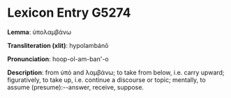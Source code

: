 # Lexicon Entry G5274

**Lemma**: ὑπολαμβάνω

**Transliteration (xlit)**: hypolambánō

**Pronunciation**: hoop-ol-am-ban'-o

**Description**:
from ὑπό and λαμβάνω; to take from below, i.e. carry upward; figuratively, to take up, i.e. continue a discourse or topic; mentally, to assume (presume):--answer, receive, suppose.
